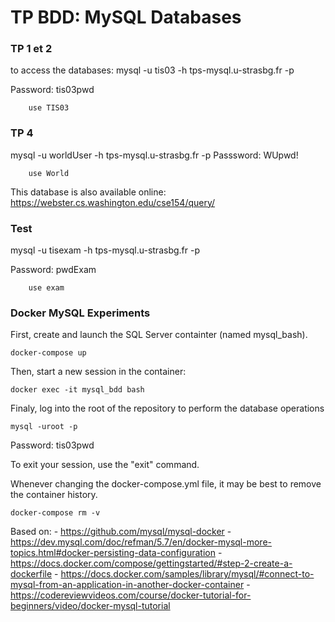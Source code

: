 # TP BDD: MySQL Databases

### TP 1 et 2
to access the databases:
mysql -u tis03 -h tps-mysql.u-strasbg.fr -p

Password: tis03pwd

```(sql)
    use TIS03
```

### TP 4
mysql -u worldUser -h tps-mysql.u-strasbg.fr -p
Passsword: WUpwd!

```(sql)
    use World
```

This database is also available online: https://webster.cs.washington.edu/cse154/query/

### Test
mysql -u tisexam -h tps-mysql.u-strasbg.fr -p

Password: pwdExam

```(sql)
    use exam
```

### Docker MySQL Experiments
First, create and launch the SQL Server containter (named mysql\_bash).
```(bash)
docker-compose up
```
Then, start a new session in the container:
```(bash)
docker exec -it mysql_bdd bash
```
Finaly, log into the root of the repository to perform the database operations
```(bash)
mysql -uroot -p
```
Password: tis03pwd

To exit your session, use the "exit" command.

Whenever changing the docker-compose.yml file, it may be best to remove the container history.

```(bash)
docker-compose rm -v
```

Based on: 
    - https://github.com/mysql/mysql-docker
    - https://dev.mysql.com/doc/refman/5.7/en/docker-mysql-more-topics.html#docker-persisting-data-configuration
    - https://docs.docker.com/compose/gettingstarted/#step-2-create-a-dockerfile
    - https://docs.docker.com/samples/library/mysql/#connect-to-mysql-from-an-application-in-another-docker-container
    - https://codereviewvideos.com/course/docker-tutorial-for-beginners/video/docker-mysql-tutorial


